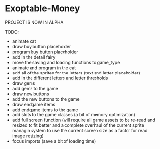 # Exoptable-Money

PROJECT IS NOW IN ALPHA! 


TODO:
- animate cat
- draw buy button placeholder
- program buy button placeholder
- add in the detail fairy
- move the saving and loading functions to game_type
- animate and program in the cat
- add all of the sprites for the letters (text and letter placeholder)
- add in the different letters and letter thresholds
- draw gems
- add gems to the game
- draw new buttons
- add the new buttons to the game
- draw endgame items
- add endgame items to the game
- add slots to the game classes (a bit of memory optimization)
- add full screen function (will require all game assets to be re-read and resized to fit better and a complete overhaul of the current sprite managin system to use the current screen size as a factor for read image resizing)
- focus imports (save a bit of loading time)